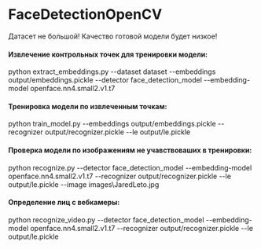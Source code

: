 # FaceDetectionOpenCV

Датасет не большой! Качество готовой модели будет низкое!

#### Извлечение контрольных точек для тренировки модели:
python extract_embeddings.py --dataset dataset --embeddings output/embeddings.pickle --detector face_detection_model --embedding-model openface.nn4.small2.v1.t7

#### Тренировка модели по извлеченным точкам:
python train_model.py --embeddings output/embeddings.pickle --recognizer output/recognizer.pickle --le output/le.pickle

#### Проверка модели по изображениям не учавствоваших в тренировки:
python recognize.py --detector face_detection_model --embedding-model openface.nn4.small2.v1.t7 --recognizer output/recognizer.pickle --le output/le.pickle --image images\JaredLeto.jpg

#### Определение лиц с вебкамеры:
python recognize_video.py --detector face_detection_model --embedding-model openface.nn4.small2.v1.t7 --recognizer output/recognizer.pickle --le output/le.pickle
